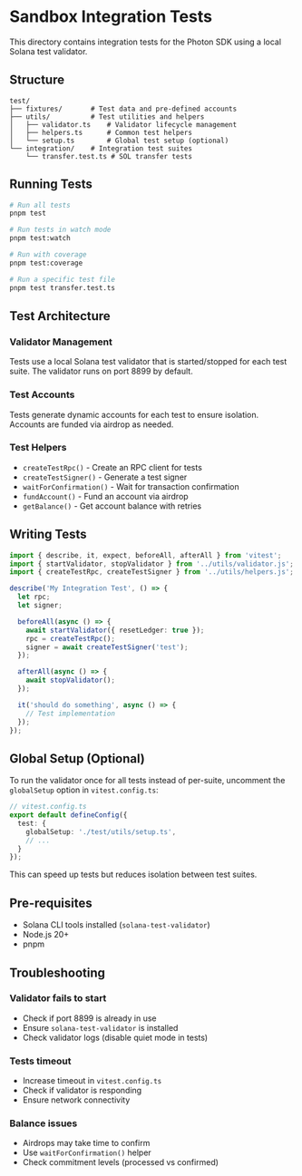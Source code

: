 # Sandbox Integration Tests

This directory contains integration tests for the Photon SDK using a local Solana test validator.

## Structure

```
test/
├── fixtures/       # Test data and pre-defined accounts
├── utils/          # Test utilities and helpers
│   ├── validator.ts    # Validator lifecycle management
│   ├── helpers.ts      # Common test helpers
│   └── setup.ts        # Global test setup (optional)
└── integration/    # Integration test suites
    └── transfer.test.ts # SOL transfer tests
```

## Running Tests

```bash
# Run all tests
pnpm test

# Run tests in watch mode
pnpm test:watch

# Run with coverage
pnpm test:coverage

# Run a specific test file
pnpm test transfer.test.ts
```

## Test Architecture

### Validator Management

Tests use a local Solana test validator that is started/stopped for each test suite. The validator runs on port 8899 by default.

### Test Accounts

Tests generate dynamic accounts for each test to ensure isolation. Accounts are funded via airdrop as needed.

### Test Helpers

- `createTestRpc()` - Create an RPC client for tests
- `createTestSigner()` - Generate a test signer
- `waitForConfirmation()` - Wait for transaction confirmation
- `fundAccount()` - Fund an account via airdrop
- `getBalance()` - Get account balance with retries

## Writing Tests

```typescript
import { describe, it, expect, beforeAll, afterAll } from 'vitest';
import { startValidator, stopValidator } from '../utils/validator.js';
import { createTestRpc, createTestSigner } from '../utils/helpers.js';

describe('My Integration Test', () => {
  let rpc;
  let signer;

  beforeAll(async () => {
    await startValidator({ resetLedger: true });
    rpc = createTestRpc();
    signer = await createTestSigner('test');
  });

  afterAll(async () => {
    await stopValidator();
  });

  it('should do something', async () => {
    // Test implementation
  });
});
```

## Global Setup (Optional)

To run the validator once for all tests instead of per-suite, uncomment the `globalSetup` option in `vitest.config.ts`:

```typescript
// vitest.config.ts
export default defineConfig({
  test: {
    globalSetup: './test/utils/setup.ts',
    // ...
  }
});
```

This can speed up tests but reduces isolation between test suites.

## Pre-requisites

- Solana CLI tools installed (`solana-test-validator`)
- Node.js 20+
- pnpm

## Troubleshooting

### Validator fails to start

- Check if port 8899 is already in use
- Ensure `solana-test-validator` is installed
- Check validator logs (disable quiet mode in tests)

### Tests timeout

- Increase timeout in `vitest.config.ts`
- Check if validator is responding
- Ensure network connectivity

### Balance issues

- Airdrops may take time to confirm
- Use `waitForConfirmation()` helper
- Check commitment levels (processed vs confirmed)
